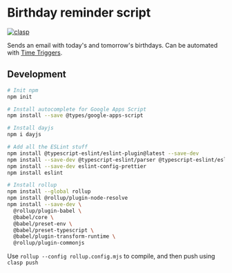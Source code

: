 # Birthday reminder script

[![clasp](https://img.shields.io/badge/built%20with-clasp-4285f4.svg)](https://github.com/google/clasp)

Sends an email with today's and tomorrow's birthdays. Can be automated with
[Time Triggers](https://developers.google.com/apps-script/guides/triggers/installable#time-driven_triggers).

## Development

```sh
# Init npm
npm init

# Install autocomplete for Google Apps Script
npm install --save @types/google-apps-script

# Install dayjs
npm i dayjs

# Add all the ESLint stuff
npm install @typescript-eslint/eslint-plugin@latest --save-dev
npm install --save-dev @typescript-eslint/parser @typescript-eslint/eslint-plugin
npm install --save-dev eslint-config-prettier
npm install eslint

# Install rollup
npm install --global rollup
npm install @rollup/plugin-node-resolve
npm install --save-dev \
  @rollup/plugin-babel \
  @babel/core \
  @babel/preset-env \
  @babel/preset-typescript \
  @babel/plugin-transform-runtime \
  @rollup/plugin-commonjs
```

Use `rollup --config rollup.config.mjs` to compile, and then push using `clasp push`
